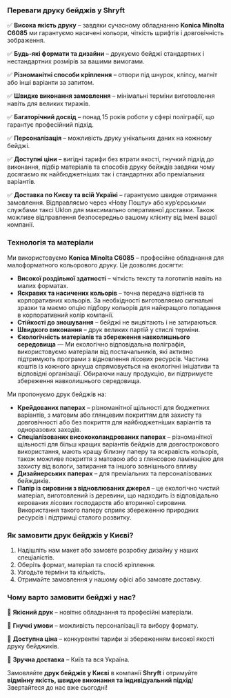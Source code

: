 ### Переваги друку бейджів у Shryft

✅ **Висока якість друку** – завдяки сучасному обладнанню **Konica Minolta C6085** ми гарантуємо насичені кольори, чіткість шрифтів і довговічність зображення.

✅ **Будь-які формати та дизайни** – друкуємо бейджі стандартних і нестандартних розмірів за вашими вимогами.

✅ **Різноманітні способи кріплення** – отвори під шнурок, кліпсу, магніт або інші варіанти за запитом.

✅ **Швидке виконання замовлення** – мінімальні терміни виготовлення навіть для великих тиражів.

✅ **Багаторічний досвід** – понад 15 років роботи у сфері поліграфії, що гарантує професійний підхід.

✅ **Персоналізація** – можливість друку унікальних даних на кожному бейджі.

✅ **Доступні ціни** – вигідні тарифи без втрати якості, гнучкий підхід до виконання, підбір матеріалів та способів друку бейждів завдяки чому досягаємо як найбюджетніших так і стандартних або преміальних варіантів.

✅ **Доставка по Києву та всій Україні** – гарантуємо швидке отримання замовлення. Відправляємо через «Нову Пошту» або кур’єрськими службами таксі Uklon для максимально оперативної доставки. Також можливе відправлення безпосередньо вашому клієнту від імені вашої компанії.

### Технологія та матеріали

Ми використовуємо **Konica Minolta C6085** – професійне обладнання для малоформатного
кольорового друку. Це дозволяє досягти:

* **Високої роздільної здатності** – чіткість тексту та логотипів навіть на малих форматах.
* **Яскравих та насичених кольорів** – точна передача відтінків та корпоративних кольорів. За необхідності виготовляємо сигнальні зразки та маємо опцію підбору кольорів для найкращого попадання в корпоративний колір компанії.
* **Стійкості до зношування** – бейджі не вицвітають і не затираються.
* **Швидкого виконання** – друк великих партій у стислі терміни.
* **Єкологічність матеріалів та збереження навколишнього середовища** — Ми екологічно відповідальна поліграфія, використовуємо матеріали від постачальників, які активно підтримують програми з відновлення лісових ресурсів. Частина коштів із кожного аркуша спрямовується на екологічні ініціативи та відповідні організації. Обираючи нашу продукцію, ви підтримуєте збереження навколишнього середовища.

Ми пропонуємо друк бейджів на:

* **Крейдованих паперах** – різноманітної щільності для бюджетних варіантів, з матовим або глянцевим покриттям для захисту та довговічності або без покриття для найбюджетніших варіантів та одноразових заходів.
* **Спеціалізованих висококоландрованих паперах** – різноманітної щільності для більш кращих варіантів бейджів для довгострокового використання, мають кращу білизну паперу та яскравість кольорів, також можливе покриття з матовою або з глянсовою ламінацією для захисту від вологи, затирання та іншого зовнішнього впливу
* **Дизайнерських паперах** – для преміальних та персоналізованих бейждиків.
* **Папір із сировини з відновлюваних джерел** – це екологічно чистий матеріал, виготовлений із деревини, що надходить із відповідально керованих лісових господарств або вторинної сировини. Використання такого паперу сприяє збереженню природних ресурсів і підтримці сталого розвитку.

### Як замовити друк бейджів у Києві?

1. Надішліть нам макет або замовте розробку дизайну у наших спеціалістів.
2. Оберіть формат, матеріал та спосіб кріплення.
3. Узгодьте терміни та кількість.
4. Отримайте замовлення у нашому офісі або замовте доставку.

### Чому варто замовити бейджі у нас?

📌 **Якісний друк** – новітнє обладнання та професійні матеріали.

📌 **Гнучкі умови** – можливість персоналізації та вибору формату. 

📌 **Доступна ціна** – конкурентні тарифи зі збереженням високої якості друку бейджиків.

📌 **Зручна доставка** – Київ та вся Україна.

Замовляйте **друк бейджів у Києві** в компанії **Shryft** і отримуйте **відмінну якість, швидке виконання та індивідуальний підхід**! Звертайтеся до нас вже сьогодні!
